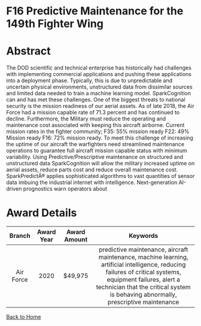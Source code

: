 
F16 Predictive Maintenance for the 149th Fighter Wing
=====================================================

# Abstract


The DOD scientific and technical enterprise has historically had challenges with implementing commercial applications and pushing these applications into a deployment phase. Typically, this is due to unpredictable and uncertain physical environments, unstructured data from dissimilar sources and limited data needed to train a machine learning model. SparkCognition can and has met these challenges. One of the biggest threats to national security is the mission readiness of our aerial assets. As of late 2018, the Air Force had a mission capable rate of 71.3 percent and has continued to decline. Furthermore, the Military must reduce the operating and maintenance cost associated with keeping this aircraft airborne. Current mission rates in the fighter community; F35: 55% mission ready F22: 49% Mission ready F16: 72% mission ready. To meet this challenge of increasing the uptime of our aircraft the warfighters need streamlined maintenance operations to guarantee full aircraft mission capable status with minimum variability. Using Predictive/Prescriptive maintenance on structured and unstructured data SparkCognition will allow the military increased uptime on aerial assets, reduce parts cost and reduce overall maintenance cost. SparkPredictÂ® applies sophisticated algorithms to vast quantities of sensor data imbuing the industrial internet with intelligence. Next-generation AI-driven prognostics warn operators about  

# Award Details

|Branch|Award Year|Award Amount|Keywords|
| :---: | :---: | :---: | :---: |
|Air Force|2020|$49,975|predictive maintenance, aircraft maintenance, machine learning, artificial intelligence, reducing failures of critical systems, equipment failures, alert a technician that the critical system is behaving abnormally, prescriptive maintenance|
  
  


[Back to Home](https://github.com/chrischow/dod_sbir_awards/DJ/#1644)